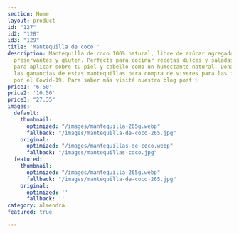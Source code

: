 ```yaml
---
section: Home
layout: product
id: "127"
id2: "128"
id3: "129"
title: 'Mantequilla de coco '
description: Mantequilla de coco 100% natural, libre de azúcar agregada, aceites,
  preservantes y gluten. Perfecta para cocinar recetas dulces y saladas, así como
  para aplicar sobre tu piel y cabello como un humectante natural. Donamos 30% de
  las ganancias de estas mantequillas para compra de viveres para las familias afectadas
  por el Covid-19. Para saber más visitá nuestro blog post ♡
price1: '6.50'
price2: '10.50'
price3: "27.35"
images:
  default:
    thumbnail:
      optimized: "/images/mantequilla-265g.webp"
      fallback: "/images/mantequilla-de-coco-265.jpg"
    original:
      optimized: "/images/mantequillas-de-coco.webp"
      fallback: "/images/mantequillas-coco.jpg"
  featured:
    thumbnail:
      optimized: "/images/mantequilla-265g.webp"
      fallback: "/images/mantequilla-de-coco-265.jpg"
    original:
      optimized: ''
      fallback: ''
category: almendra
featured: true

---
```

